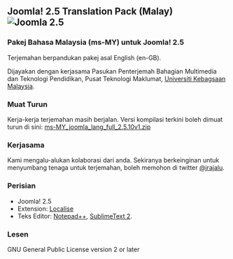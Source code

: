 ## Joomla! 2.5 Translation Pack (Malay) ![Joomla 2.5](http://extensions.joomla.org/images/jed/compat_25.png)
### Pakej Bahasa Malaysia (ms-MY) untuk Joomla! 2.5
Terjemahan berpandukan pakej asal English (en-GB).

Dijayakan dengan kerjasama Pasukan Penterjemah Bahagian Multimedia dan Teknologi Pendidikan, Pusat Teknologi Maklumat, [Universiti Kebagsaan Malaysia](http://www.ukm.my).

### Muat Turun
Kerja-kerja terjemahan masih berjalan. Versi kompilasi terkini boleh dimuat turun di sini: [ms-MY_joomla_lang_full_2.5.10v1.zip](https://raw.github.com/multimediaukm/Joomla-2.5-Translation-Pack-Malay/master/ms-MY_joomla_lang_full_2.5.10v1.zip)

### Kerjasama
Kami mengalu-alukan kolaborasi dari anda. Sekiranya berkeinginan untuk menyumbang tenaga untuk terjemahan, boleh memohon di twitter [@jrajalu](https://www.twitter.com/jrajalu).

### Perisian
* Joomla! 2.5
* Extension: [Localise](http://extensions.joomla.org/extensions/languages/language-edition/17755)
* Teks Editor: [Notepad++](http://notepad-plus-plus.org/), [SublimeText 2](http://www.sublimetext.com/).

### Lesen
GNU General Public License version 2 or later
